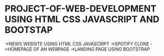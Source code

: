 # PROJECT-OF-WEB-DEVELOPMENT USING HTML CSS JAVASCRIPT AND BOOTSTAP
->NEWS WEBSITE USING HTML CSS JAVASCRIPT 
->SPOTIFY CLONE
->HOMEPAGE OF AN WEBPAGE
->LANDING PAGE USING BOOTSTRAP
